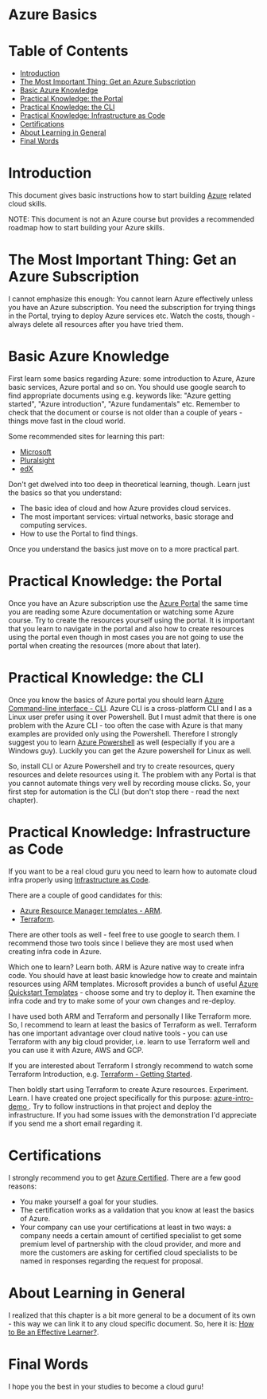 # Azure Basics  <!-- omit in toc -->


# Table of Contents  <!-- omit in toc -->
- [Introduction](#introduction)
- [The Most Important Thing: Get an Azure Subscription](#the-most-important-thing-get-an-azure-subscription)
- [Basic Azure Knowledge](#basic-azure-knowledge)
- [Practical Knowledge: the Portal](#practical-knowledge-the-portal)
- [Practical Knowledge: the CLI](#practical-knowledge-the-cli)
- [Practical Knowledge: Infrastructure as Code](#practical-knowledge-infrastructure-as-code)
- [Certifications](#certifications)
- [About Learning in General](#about-learning-in-general)
- [Final Words](#final-words)


# Introduction

This document gives basic instructions how to start building [Azure](https://azure.microsoft.com/) related cloud skills.

NOTE: This document is not an Azure course but provides a recommended roadmap how to start building your Azure skills.

# The Most Important Thing: Get an Azure Subscription

I cannot emphasize this enough: You cannot learn Azure effectively unless you have an Azure subscription. You need the subscription for trying things in the Portal, trying to deploy Azure services etc. Watch the costs, though - always delete all resources after you have tried them.


# Basic Azure Knowledge

First learn some basics regarding Azure: some introduction to Azure, Azure basic services, Azure portal and so on. You should use google search to find appropriate documents using e.g. keywords like: "Azure getting started", "Azure introduction", "Azure fundamentals" etc. Remember to check that the document or course is not older than a couple of years - things move fast in the cloud world.
 
Some recommended sites for learning this part:

- [Microsoft](https://docs.microsoft.com/en-us/learn/azure/)
- [Pluralsight](https://www.pluralsight.com)
- [edX](https://www.edx.org/learn/azure)

Don't get dwelved into too deep in theoretical learning, though. Learn just the basics so that you understand:

- The basic idea of cloud and how Azure provides cloud services.
- The most important services: virtual networks, basic storage and computing services.
- How to use the Portal to find things.

Once you understand the basics just move on to a more practical part.

# Practical Knowledge: the Portal

Once you have an Azure subscription use the [Azure Portal](https://portal.azure.com) the same time you are reading some Azure documentation or watching some Azure course. Try to create the resources yourself using the portal. It is important that you learn to navigate in the portal and also how to create resources using the portal even though in most cases you are not going to use the portal when creating the resources (more about that later).

# Practical Knowledge: the CLI

Once you know the basics of Azure portal you should learn [Azure Command-line interface - CLI](https://docs.microsoft.com/en-us/cli/azure/?view=azure-cli-latest). Azure CLI is a cross-platform CLI and I as a Linux user prefer using it over Powershell. But I must admit that there is one problem with the Azure CLI - too often the case with Azure is that many examples are provided only using the Powershell. Therefore I strongly suggest you to learn [Azure Powershell](https://docs.microsoft.com/en-us/powershell/azure/overview?view=azps-1.3.0) as well (especially if you are a Windows guy). Luckily you can get the Azure powershell for Linux as well.

So, install CLI or Azure Powershell and try to create resources, query resources and delete resources using it. The problem with any Portal is that you cannot automate things very well by recording mouse clicks. So, your first step for automation is the CLI (but don't stop there - read the next chapter).


# Practical Knowledge: Infrastructure as Code

If you want to be a real cloud guru you need to learn how to automate cloud infra properly using [Infrastructure as Code](https://en.wikipedia.org/wiki/Infrastructure_as_code).

There are a couple of good candidates for this:

- [Azure Resource Manager templates - ARM](https://docs.microsoft.com/en-us/azure/azure-resource-manager/resource-group-authoring-templates).
- [Terraform](https://www.terraform.io/).

There are other tools as well - feel free to use google to search them. I recommend those two tools since I believe they are most used when creating infra code in Azure.

Which one to learn? Learn both. ARM is Azure native way to create infra code. You should have at least basic knowledge how to create and maintain resources using ARM templates. Microsoft provides a bunch of useful [Azure Quickstart Templates](https://github.com/Azure/azure-quickstart-templates) - choose some and try to deploy it. Then examine the infra code and try to make some of your own changes and re-deploy.

I have used both ARM and Terraform and personally I like Terraform more. So, I recommend to learn at least the basics of Terraform as well. Terraform has one important advantage over cloud native tools - you can use Terraform with any big cloud provider, i.e. learn to use Terraform well and you can use it with Azure, AWS and GCP.

If you are interested about Terraform I strongly recommend to watch some Terraform Introduction, e.g. [Terraform - Getting Started](https://www.pluralsight.com/courses/terraform-getting-started).

Then boldly start using Terraform to create Azure resources. Experiment. Learn. I have created one project specifically for this purpose: [azure-intro-demo
](https://github.com/tieto-pc/azure-intro-demo). Try to follow instructions in that project and deploy the infrastructure. If you had some issues with the demonstration I'd appreciate if you send me a short email regarding it. 


# Certifications

I strongly recommend you to get [Azure Certified](https://www.microsoft.com/en-us/learning/azure-certification.aspx). There are a few good reasons:

- You make yourself a goal for your studies.
- The certification works as a validation that you know at least the basics of Azure.
- Your company can use your certifications at least in two ways: a company needs a certain amount of certified specialist to get some premium level of partnership with the cloud provider, and more and more the customers are asking for certified cloud specialists to be named in responses regarding the request for proposal.


# About Learning in General

I realized that this chapter is a bit more general to be a document of its own - this way we can link it to any cloud specific document. So, here it is: [How to Be an Effective Learner?](learning-howto.md).


# Final Words

I hope you the best in your studies to become a cloud guru!